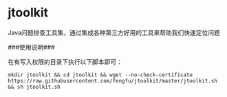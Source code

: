# jtoolkit
Java问题排查工具集，通过集成各种第三方好用的工具来帮助我们快速定位问题

###使用说明###

在有写入权限的目录下执行以下脚本即可：
```
mkdir jtoolkit && cd jtoolkit && wget --no-check-certificate https://raw.githubusercontent.com/fengfu/jtoolkit/master/jtoolkit.sh && sh jtoolkit.sh
```
